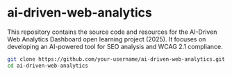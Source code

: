 # ai-driven-web-analytics

This repository contains the source code and resources for the AI-Driven Web Analytics Dashboard open learning project (2025). It focuses on developing an AI-powered tool for SEO analysis and WCAG 2.1 compliance.
```bash
git clone https://github.com/your-username/ai-driven-web-analytics.git
cd ai-driven-web-analytics
```
